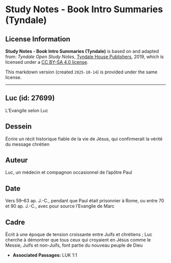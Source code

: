 # Study Notes - Book Intro Summaries (Tyndale)

## License Information

**Study Notes - Book Intro Summaries (Tyndale)** is based on and adapted from: _Tyndale Open Study Notes_, [Tyndale House Publishers](https://tyndaleopenresources.com/), 2019, which is licensed under a [CC BY-SA 4.0 license](https://creativecommons.org/licenses/by-sa/4.0/legalcode.en).

This markdown version (created `2025-10-14`) is provided under the same license.



--------------------------------

## Luc (id: 27699)

L’Evangile selon Luc

Dessein
-------

Écrire un récit historique fiable de la vie de Jésus, qui confirmerait la vérité du message chrétien

Auteur
------

Luc, un médecin et compagnon occasionnel de l’apôtre Paul

Date
----

Vers 59–63 ap. J.\-C., pendant que Paul était prisonnier à Rome, ou entre 70 et 90 ap. J.\-C., avec pour source l’Evangile de Marc

Cadre
-----

Écrit à une époque de tension croissante entre Juifs et chrétiens ; Luc cherche à démontrer que tous ceux qui croyaient en Jésus comme le Messie, Juifs et non\-Juifs, font partie du nouveau peuple de Dieu

* **Associated Passages:** LUK 1:1

